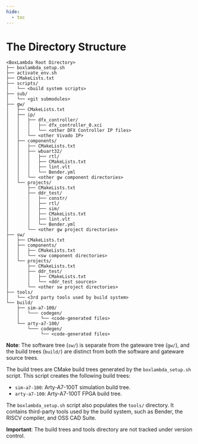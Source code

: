 ```yaml
---
hide:
  - toc
---
```


# The Directory Structure

```
<BoxLambda Root Directory>
├── boxlambda_setup.sh
├── activate_env.sh
├── CMakeLists.txt
├── scripts/
│   └── <build system scripts>
├── sub/
│   └── <git submodules>
├── gw/
│   ├── CMakeLists.txt
│   ├── ip/
│   │   ├── dfx_controller/
│   │   │   ├── dfx_controller_0.xci
│   │   │   └── <other DFX Controller IP files>
│   │   └── <other Vivado IP>
│   ├── components/
│   │   ├── CMakeLists.txt
│   │   ├── wbuart32/
│   │   │   ├── rtl/
│   │   │   ├── CMakeLists.txt
│   │   │   ├── lint.vlt
│   │   │   └── Bender.yml
│   │   └── <other gw component directories>
│   └── projects/
│       ├── CMakeLists.txt
│       ├── ddr_test/
│       │   ├── constr/
│       │   ├── rtl/
│       │   ├── sim/
│       │   ├── CMakeLists.txt
│       │   ├── lint.vlt
│       │   └── Bender.yml
│       └── <other gw project directories>
├── sw/
│   ├── CMakeLists.txt
│   ├── components/
│   │   ├── CMakeLists.txt
│   │   └── <sw component directories>
│   └── projects/
│       ├── CMakeLists.txt
│       ├── ddr_test/
│       │   ├── CMakeLists.txt
│       │   └── <ddr_test sources>
│       └── <other sw project directories>
├── tools/
│   └── <3rd party tools used by build system>
└── build/
    ├── sim-a7-100/
    │   └─── codegen/
    │        └── <code-generated files>
    └── arty-a7-100/
        └─── codegen/
             └── <code-generated files>
```

**Note**: The software tree (`sw/`) is separate from the gateware tree (`gw/`), and the build trees (`build/`) are distinct from both the software and gateware source trees.

The build trees are CMake build trees generated by the `boxlambda_setup.sh` script. This script creates the following build trees:

- `sim-a7-100`: Arty-A7-100T simulation build tree.
- `arty-a7-100`: Arty-A7-100T FPGA build tree.

The `boxlambda_setup.sh` script also populates the `tools/` directory. It contains third-party tools used by the build system, such as Bender, the RISCV compiler, and OSS CAD Suite.

**Important**: The build trees and tools directory are not tracked under version control.

